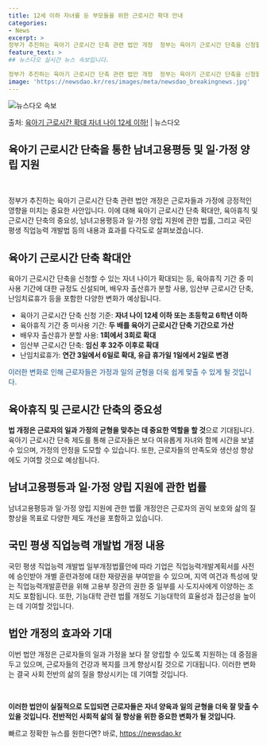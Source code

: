 ```yaml
---
title: 12세 이하 자녀를 둔 부모들을 위한 근로시간 확대 안내
categories:
- News
excerpt: >
정부가 추진하는 육아기 근로시간 단축 관련 법안 개정  정부는 육아기 근로시간 단축을 신청할 수 있는 자녀 …
feature_text: >
## 뉴스다오 실시간 뉴스 속보입니다.

정부가 추진하는 육아기 근로시간 단축 관련 법안 개정  정부는 육아기 근로시간 단축을 신청할 수 있는 자녀 …
image: 'https://newsdao.kr/res/images/meta/newsdao_breakingnews.jpg'
---
```


![뉴스다오 속보](https://newsdao.kr/res/images/meta/newsdao_breakingnews.jpg)

<p>출처: <a href="https://newsdao.kr/4421" rel="dofollow">육아기 근로시간 확대 자녀 나이 12세 이하!</a> | 뉴스다오</p>

<h2>육아기 근로시간 단축을 통한 남녀고용평등 및 일·가정 양립 지원</h2>
<p data-ke-size="size16">&nbsp;</p>
정부가 추진하는 육아기 근로시간 단축 관련 법안 개정은 근로자들과 가정에 긍정적인 영향을 미치는 중요한 사안입니다. 이에 대해 육아기 근로시간 단축 확대안, 육아휴직 및 근로시간 단축의 중요성, 남녀고용평등과 일·가정 양립 지원에 관한 법률, 그리고 국민 평생 직업능력 개발법 등의 내용과 효과를 다각도로 살펴보겠습니다.
<h2 data-ke-size="size26">육아기 근로시간 단축 확대안</h2>
<p>육아기 근로시간 단축을 신청할 수 있는 자녀 나이가 확대되는 등, 육아휴직 기간 중 미사용 기간에 대한 규정도 신설되며, 배우자 출산휴가 분할 사용, 임산부 근로시간 단축, 난임치료휴가 등을 포함한 다양한 변화가 예상됩니다.</p>
<ul>
<li>육아기 근로시간 단축 신청 기준: <b>자녀 나이 12세 이하 또는 초등학교 6학년 이하</b></li>
<li>육아휴직 기간 중 미사용 기간: <b>두 배를 육아기 근로시간 단축 기간으로 가산</b></li>
<li>배우자 출산휴가 분할 사용: <b>1회에서 3회로 확대</b></li>
<li>임산부 근로시간 단축: <b>임신 후 32주 이후로 확대</b></li>
<li>난임치료휴가: <b>연간 3일에서 6일로 확대, 유급 휴가일 1일에서 2일로 변경</b></li>
</ul>
<span style="color: #1a5490;">이러한 변화로 인해 근로자들은 가정과 일의 균형을 더욱 쉽게 맞출 수 있게 될 것입니다.</span>
<h2 data-ke-size="size26">육아휴직 및 근로시간 단축의 중요성</h2>
<p><b>법 개정은 근로자의 일과 가정의 균형을 맞추는 데 중요한 역할을 할 것</b>으로 기대됩니다. 육아기 근로시간 단축 제도를 통해 근로자들은 보다 여유롭게 자녀와 함께 시간을 보낼 수 있으며, 가정의 안정을 도모할 수 있습니다. 또한, 근로자들의 만족도와 생산성 향상에도 기여할 것으로 예상됩니다.</p>
<h2 data-ke-size="size26">남녀고용평등과 일·가정 양립 지원에 관한 법률</h2>
<p>남녀고용평등과 일·가정 양립 지원에 관한 법률 개정안은 근로자의 권익 보호와 삶의 질 향상을 목표로 다양한 제도 개선을 포함하고 있습니다.</p>
<h2 data-ke-size="size26">국민 평생 직업능력 개발법 개정 내용</h2>
<p>국민 평생 직업능력 개발법 일부개정법률안에 따라 기업은 직업능력개발계획서를 사전에 승인받아 개별 훈련과정에 대한 재량권을 부여받을 수 있으며, 지역 여건과 특성에 맞는 직업능력개발훈련을 위해 고용부 장관의 권한 중 일부를 시·도지사에게 이양하는 조치도 포함됩니다. 또한, 기능대학 관련 법률 개정도 기능대학의 효율성과 접근성을 높이는 데 기여할 것입니다.</p>
<h2 data-ke-size="size26">법안 개정의 효과와 기대</h2>
<p>이번 법안 개정은 근로자들의 일과 가정을 보다 잘 양립할 수 있도록 지원하는 데 중점을 두고 있으며, 근로자들의 건강과 복지를 크게 향상시킬 것으로 기대됩니다. 이러한 변화는 결국 사회 전반의 삶의 질을 향상시키는 데 기여할 것입니다.</p>
<p data-ke-size="size16">&nbsp;</p>
<p><b>이러한 법안이 실질적으로 도입되면 근로자들은 자녀 양육과 일의 균형을 더욱 잘 맞출 수 있을 것입니다. 전반적인 사회적 삶의 질 향상을 위한 중요한 변화가 될 것입니다.</b></p> 

빠르고 정확한 뉴스를 원한다면? 바로, <a href="https://newsdao.kr" rel="dofollow">https://newsdao.kr</a>


    

